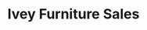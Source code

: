 ---
title: "Ivey Furniture Sales"
url: /gainesville/ivey-furniture-sales-browns-bridge-road/
shop: furniture
---